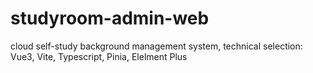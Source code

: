 # studyroom-admin-web
cloud self-study background management system, technical selection: Vue3, Vite, Typescript, Pinia, Elelment Plus
